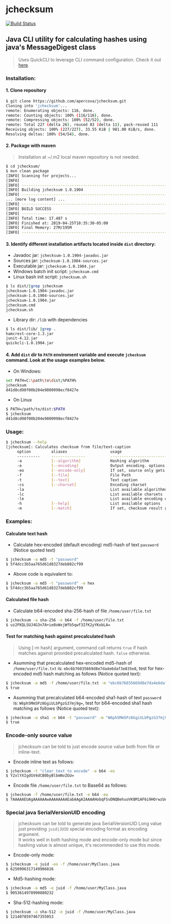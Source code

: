 # jchecksum  
[![Build Status](https://travis-ci.org/apercova/jchecksum.svg?branch=master)](https://travis-ci.org/apercova/jchecksum)
## Java CLI utility for calculating hashes using java's MessageDigest class

> Uses QuickCLI to leverage CLI command configuration. Check it out [here](https://github.com/apercova/QuickCLI).

### Installation:
#### 1. Clone repository
```bash
$ git clone https://github.com/apercova/jchecksum.git
Cloning into 'jchecksum'...
remote: Enumerating objects: 116, done.
remote: Counting objects: 100% (116/116), done.
remote: Compressing objects: 100% (52/52), done.
remote: Total 227 (delta 26), reused 83 (delta 11), pack-reused 111
Receiving objects: 100% (227/227), 33.55 KiB | 981.00 KiB/s, done.
Resolving deltas: 100% (54/54), done.
```

#### 2. Package with maven 
> Installation at ~/.m2 local maven repository is not needed.
```bash
$ cd jchecksum/
$ mvn clean package
[INFO] Scanning for projects...
[INFO]
[INFO] ------------------------------------------------------------------------
[INFO] Building jchecksum 1.0.1904
[INFO] ------------------------------------------------------------------------
... [more log content] ...
[INFO] ------------------------------------------------------------------------
[INFO] BUILD SUCCESS
[INFO] ------------------------------------------------------------------------
[INFO] Total time: 17.487 s
[INFO] Finished at: 2019-04-25T18:35:30-05:00
[INFO] Final Memory: 27M/195M
[INFO] ------------------------------------------------------------------------
```

#### 3. Identify different installation artifacts located inside ```dist``` directory:
- Javadoc jar: ```jchecksum-1.0.1904-javadoc.jar```
- Sources jar: ```jchecksum-1.0.1904-sources.jar```
- Executable jar: ```jchecksum-1.0.1904.jar```
- Windows batch init script: ```jchecksum.cmd```
- Linux bash init script: ```jchecksum.sh```
```bash
$ ls dist/|grep jchecksum
jchecksum-1.0.1904-javadoc.jar
jchecksum-1.0.1904-sources.jar
jchecksum-1.0.1904.jar
jchecksum.cmd
jchecksum.sh
```

- Library dir: ```/lib``` with dependencies
```bash
$ ls dist/lib/ |grep .
hamcrest-core-1.3.jar
junit-4.12.jar
quickcli-1.0.1904.jar
```

#### 4. Add ```dist``` dir to ```PATH``` enviroment variable and execute ```jchecksum``` command. Look at the usage examples below.
 - On Windows:
```bash 
set PATH=C:\path\to\dist;%PATH%
jchecksum
d41d8cd98f00b204e9800998ecf8427e
```
 - On Linux
```bash 
$ PATH=/path/to/dist:$PATH
$ jchecksum
d41d8cd98f00b204e9800998ecf8427e
```

### Usage: 
```bash
$ jchecksum --help
[jchecksum]: Calculates checksum from file/text-caption
     option         aliases                   usage
     ----------     ---------------           -------------------------
     -a             [--algorithm]             Hashing algorithm
     -e             [--encoding]              Output encoding. options: [HEX,B64], default: HEX
     -eo            [--encode-only]           If set, source only gets encoded
     -f             [--file]                  File Path
     -t             [--text]                  Text caption
     -cs            [--charset]               Encoding charset
     -la                                      List available algorithms
     -lc                                      List available charsets
     -le                                      List available encoding options
     -h             [--help]                  List available options
     -m             [--match]                 If set, checksum result gets compared against suplied pattern
```
### Examples:
#### Calculate text hash
- Calculate hex-encoded (default encoding) md5-hash of text ```password``` (Notice quoted text)
```bash
$ jchecksum -a md5 -t "password"
$ 5f4dcc3b5aa765d61d8327deb882cf99
```
- Above code is equivalent to:
```bash
$ jchecksum -a md5 -t "password" -e hex
$ 5f4dcc3b5aa765d61d8327deb882cf99
```

#### Calculated file hash
- Calculate b64-encoded sha-256-hash of file ```/home/user/file.txt```
```bash
$ jchecksum -a sha-256 -e b64 -f /home/user/file.txt
$ uz2FKQLSUJ4G3n7A+ie8oWxjWfb5qwf3IfK2yYKobLA=
```

#### Test for matching hash against precalculated hash
> Using [-m hash] argument, command call returns ```true``` if hash matches against provided precalculated hash. ```false``` otherwise.  
- Asumming that precalculated hex-encoded md5-hash of ```/home/user/file.txt``` is: ```ebc6b76035669d8e7da4e6daf3e835e8```, test for hex-encoded md5 hash matching as follows (Notice quoted text):
```bash
$ jchecksum -a md5 -f /home/user/file.txt -m "ebc6b76035669d8e7da4e6daf3e835e8"
$ true
```
- Asumming that precalculated b64-encoded sha1-hash of text ```password``` is: ```W6ph5Mm5Pz8GgiULbPgzG37mj9g=```, test for b64-encoded sha1 hash matching as follows (Notice quoted text):
```bash
$ jchecksum -a sha1 -e b64 -t "password" -m "W6ph5Mm5Pz8GgiULbPgzG37mj9g="
$ true
```

### Encode-only source value
> jchecksum can be told to just encode source value both from file or inline-text.  
- Encode inline text as follows:
```bash
$ jchecksum -t "clear text to encode" -e b64 -eo
$ Y2xlYXIgdGV4dCB0byBlbmNvZGU=
```
- Encode file ```/home/user/file.txt``` to Base64 as follows:
```bash
$ jchecksum -f /home/user/file.txt -e b64 -eo
$ TAAAAAEUAgAAAAAAwAAAAAAAAEabAAgAIAAAAHobqFSvDNQBehuoVK8M1AF6i9HOrwzUAT ...
```

### Special java SerialVersionUID encoding
> jchecksum can be told to generate java SerialVersionUID Long value just providing ```juid|JUID``` special encoding format as encoding argument.  
> It works well in both hashing mode and encode-only mode but since hashing value is almost unique, it's recommended to use this mode.  
- Encode-only mode:
```bash
$ jchecksum -e juid -eo -f /home/user/MyClass.java 
$ 6250996317149986816
```
- Md5-hashing mode:
```bash
$ jchecksum -a md5 -e juid -f /home/user/MyClass.java
$ 9053614978990880232
```
- Sha-512-hashing mode:
```bash
$ jchecksum -a sha-512 -e juid -f /home/user/MyClass.java
$ 1214078597467355053
```
